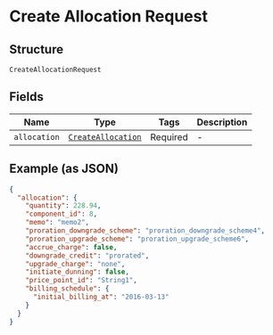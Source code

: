 
# Create Allocation Request

## Structure

`CreateAllocationRequest`

## Fields

| Name | Type | Tags | Description |
|  --- | --- | --- | --- |
| `allocation` | [`CreateAllocation`](../../doc/models/create-allocation.md) | Required | - |

## Example (as JSON)

```json
{
  "allocation": {
    "quantity": 228.94,
    "component_id": 8,
    "memo": "memo2",
    "proration_downgrade_scheme": "proration_downgrade_scheme4",
    "proration_upgrade_scheme": "proration_upgrade_scheme6",
    "accrue_charge": false,
    "downgrade_credit": "prorated",
    "upgrade_charge": "none",
    "initiate_dunning": false,
    "price_point_id": "String1",
    "billing_schedule": {
      "initial_billing_at": "2016-03-13"
    }
  }
}
```

